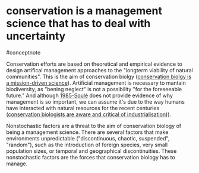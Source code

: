 # conservation is a management science that has to deal with uncertainty
#conceptnote 

Conservation efforts are based on theoretical and empirical evidence to design artifical management approaches to the "longterm viability of natural communities". This is the aim of conservation biolgy ([conservation biolgy is a mission-driven science](conservation%20biolgy%20is%20a%20mission-driven%20science.md)). Artificial management is necessary to mantain biodiversity, as "bening neglect" is not a possibility "for the foreseeable future." And although [1985-Soulé](1985-Soulé.md) does not provide evidence of why management is so important, we can assume it's due to the way humans have interacted with natural resources for the recent centuries ([conservation biologists are aware and critical of industrialisation](conservation%20biologists%20are%20aware%20and%20critical%20of%20industrialisation.md))). 

Nonstochastic factors are a threat to the aim of conservation biology of being a management science. There are several factors that make environments unpredictable ("discontinuous, chaotic, suspended", "random"), such as the introduction of foreign species, very small population sizes, or temporal and geographical discontinuities. These nonstochastic factors are the forces that conservation biology has to manage.